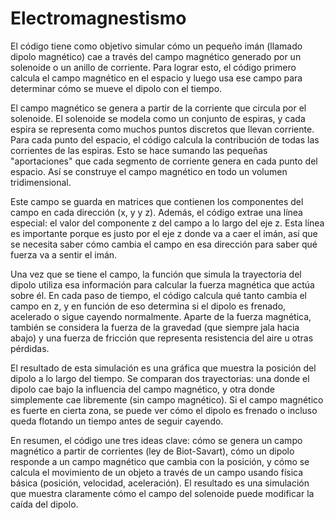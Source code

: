 # Electromagnestismo

El código tiene como objetivo simular cómo un pequeño imán (llamado dipolo magnético) cae a través del campo magnético generado por un solenoide o un anillo de corriente. Para lograr esto, el código primero calcula el campo magnético en el espacio y luego usa ese campo para determinar cómo se mueve el dipolo con el tiempo.

El campo magnético se genera a partir de la corriente que circula por el solenoide. El solenoide se modela como un conjunto de espiras, y cada espira se representa como muchos puntos discretos que llevan corriente. Para cada punto del espacio, el código calcula la contribución de todas las corrientes de las espiras. Esto se hace sumando las pequeñas "aportaciones" que cada segmento de corriente genera en cada punto del espacio. Así se construye el campo magnético en todo un volumen tridimensional.

Este campo se guarda en matrices que contienen los componentes del campo en cada dirección (x, y y z). Además, el código extrae una línea especial: el valor del componente z del campo a lo largo del eje z. Esta línea es importante porque es justo por el eje z donde va a caer el imán, así que se necesita saber cómo cambia el campo en esa dirección para saber qué fuerza va a sentir el imán.

Una vez que se tiene el campo, la función que simula la trayectoria del dipolo utiliza esa información para calcular la fuerza magnética que actúa sobre él. En cada paso de tiempo, el código calcula qué tanto cambia el campo en z, y en función de eso determina si el dipolo es frenado, acelerado o sigue cayendo normalmente. Aparte de la fuerza magnética, también se considera la fuerza de la gravedad (que siempre jala hacia abajo) y una fuerza de fricción que representa resistencia del aire u otras pérdidas.

El resultado de esta simulación es una gráfica que muestra la posición del dipolo a lo largo del tiempo. Se comparan dos trayectorias: una donde el dipolo cae bajo la influencia del campo magnético, y otra donde simplemente cae libremente (sin campo magnético). Si el campo magnético es fuerte en cierta zona, se puede ver cómo el dipolo es frenado o incluso queda flotando un tiempo antes de seguir cayendo.

En resumen, el código une tres ideas clave: cómo se genera un campo magnético a partir de corrientes (ley de Biot-Savart), cómo un dipolo responde a un campo magnético que cambia con la posición, y cómo se calcula el movimiento de un objeto a través de un campo usando física básica (posición, velocidad, aceleración). El resultado es una simulación que muestra claramente cómo el campo del solenoide puede modificar la caída del dipolo.

